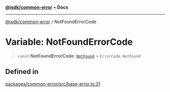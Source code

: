 [**@isdk/common-error**](../README.md) • **Docs**

***

[@isdk/common-error](../globals.md) / NotFoundErrorCode

# Variable: NotFoundErrorCode

> `const` **NotFoundErrorCode**: [`NotFound`](../enumerations/ErrorCode.md#notfound) = `ErrorCode.NotFound`

## Defined in

[packages/common-error/src/base-error.ts:31](https://github.com/isdk/common-error.js/blob/f7578a9ecd75a483a24a80a8e96a99303c1ef148/src/base-error.ts#L31)
